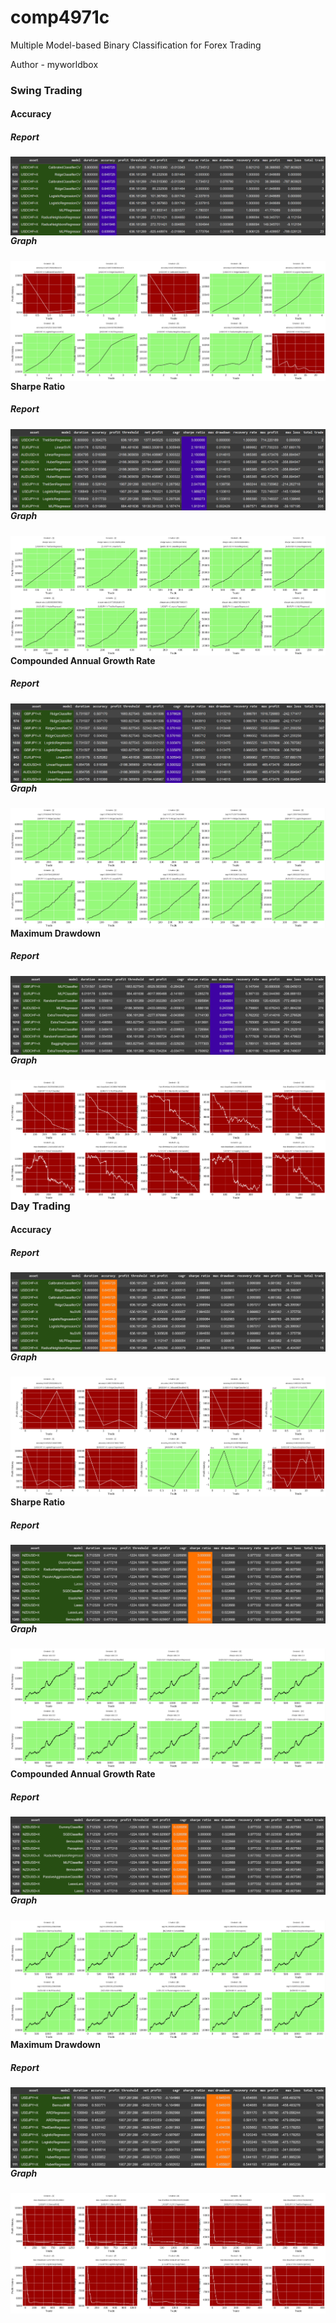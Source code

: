 # comp4971c

Multiple Model-based Binary Classification for Forex Trading

Author - myworldbox

### Swing Trading

#### Accuracy

##### Report
<img src="./image/swing_trading/swing_accuracy_report.png" align="left">

##### Graph
<img src="./image/swing_trading/swing_accuracy_graph.png" align="left">

#### Sharpe Ratio

##### Report
<img src="./image/swing_trading/swing_ss_report.png" align="left">

##### Graph
<img src="./image/swing_trading/swing_ss_graph.png" align="left">

#### Compounded Annual Growth Rate

##### Report
<img src="./image/swing_trading/swing_cagr_report.png" align="left">

##### Graph
<img src="./image/swing_trading/swing_cagr_graph.png" align="left">

#### Maximum Drawdown

##### Report
<img src="./image/swing_trading/swing_mdd_report.png" align="left">

##### Graph
<img src="./image/swing_trading/swing_mdd_graph.png" align="left">

### Day Trading

#### Accuracy

##### Report
<img src="./image/day_trading/day_accuracy_report.png" align="left">

##### Graph
<img src="./image/day_trading/day_accuracy_graph.png" align="left">

#### Sharpe Ratio

##### Report
<img src="./image/day_trading/day_ss_report.png" align="left">

##### Graph
<img src="./image/day_trading/day_ss_graph.png" align="left">

#### Compounded Annual Growth Rate

##### Report
<img src="./image/day_trading/day_cagr_report.png" align="left">

##### Graph
<img src="./image/day_trading/day_cagr_graph.png" align="left">

#### Maximum Drawdown

##### Report
<img src="./image/day_trading/day_mdd_report.png" align="left">

##### Graph
<img src="./image/day_trading/day_mdd_graph.png" align="left">